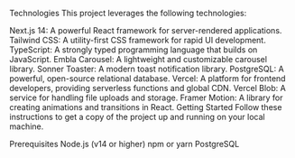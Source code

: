 Technologies
This project leverages the following technologies:

Next.js 14: A powerful React framework for server-rendered applications.
Tailwind CSS: A utility-first CSS framework for rapid UI development.
TypeScript: A strongly typed programming language that builds on JavaScript.
Embla Carousel: A lightweight and customizable carousel library.
Sonner Toaster: A modern toast notification library.
PostgreSQL: A powerful, open-source relational database.
Vercel: A platform for frontend developers, providing serverless functions and global CDN.
Vercel Blob: A service for handling file uploads and storage.
Framer Motion: A library for creating animations and transitions in React.
Getting Started
Follow these instructions to get a copy of the project up and running on your local machine.

Prerequisites
Node.js (v14 or higher)
npm or yarn
PostgreSQL
